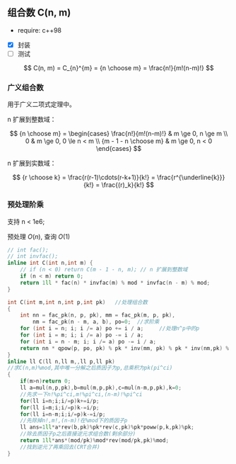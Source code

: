 ## 组合数 C(n, m)

 - require: c++98
 - [x] 封装
 - [ ] 测试

$$
C(n, m) = C_{n}^{m} = {n \choose m} = \frac{n!}{m!(n-m)!}
$$

### 广义组合数

用于广义二项式定理中。

n 扩展到整数域：

$$
{n \choose m} = 
\begin{cases}
    \frac{n!}{m!(n-m)!} & m \ge 0, n \ge m \\
    0 & m \ge 0, 0 \le n < m \\
    {m - 1 - n \choose m} & m \ge 0, n < 0
\end{cases}
$$

n 扩展到实数域：

$$
{r \choose k} = \frac{r(r-1)\cdots(r-k+1)}{k!} = \frac{r^{\underline{k}}}{k!} = \frac{(r)_k}{k!}
$$

### 预处理阶乘

支持 n < 1e6;

预处理 $O(n)$, 查询 $O(1)$

```cpp
// int fac();
// int invfac();
inline int C(int n,int m) {
    // if (n < 0) return C(m - 1 - n, m); // n 扩展到整数域
    if (n < m) return 0;
    return 1ll * fac(n) * invfac(m) % mod * invfac(n - m) % mod;
}
```

```c++
int C(int m,int n,int p,int pk)   //处理组合数
{
	int nn = fac_pk(n, p, pk), mm = fac_pk(m, p, pk), 
		nm = fac_pk(n - m, a, b), po=0;  //求阶乘
	for (int i = n; i; i /= a) po += i / a;     //处理n^p中的p
	for (int i = m; i; i /= a) po -= i / a;
	for (int i = n - m; i; i /= a) po -= i / a;
	return nn * qpow(p, po, pk) % pk * inv(mm, pk) % pk * inv(nm,pk) % pk; 
}
inline ll C(ll n,ll m,,ll p,ll pk)
//求C(n,m)%mod,其中唯一分解之后质因子为p,总乘积为pk(pi^ci)
{
	if(m>n)return 0;
	ll a=mul(n,p,pk),b=mul(m,p,pk),c=mul(n-m,p,pk),k=0;
	//先求一下n!%pi^ci,m!%pi^ci,(n-m)!%pi^ci 
	for(ll i=n;i;i/=p)k+=i/p;
	for(ll i=m;i;i/=p)k-=i/p;
	for(ll i=n-m;i;i/=p)k-=i/p;
	//先除掉n!,m!,(n-m)!在%mod下的质因子p
	ll ans=1ll*a*rev(b,pk)%pk*rev(c,pk)%pk*poww(p,k,pk)%pk;
	//除去质因子p之后直接逆元求组合数(剩余部分) 
	return 1ll*ans*(mod/pk)%mod*rev(mod/pk,pk)%mod;
	//找到逆元了再乘回去(CRT合并)
}
```